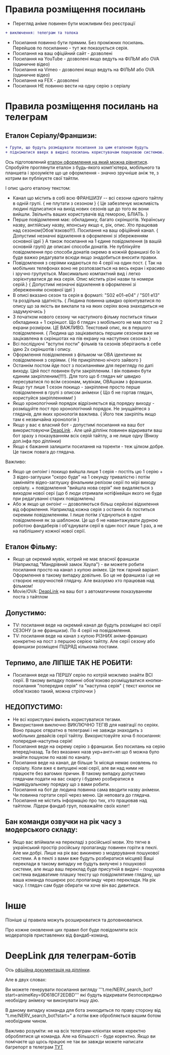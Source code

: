 # Правила розміщення посилань

* Перегляд аніме повинен бути можливим без реєстрації

```diff
+ виключення: телеграм та толока
```
* Посилання повинно бути прямим. Без проміжних посилань. Перейшов по посиланню - тут же показується серія.
* Посилання на ваш офіційний сайт - дозволені
* Посилання на YouTube - дозволені якщо ведуть на ФІЛЬМ або OVA (одиничне відео)
* Посилання на Vimeo - дозволені якщо ведуть на ФІЛЬМ або OVA (одиничне відео)
* Посилання на FEX - дозволені
* Посилання НЕ повинно вести на одну серію з серіалу


# Правила розміщення посилань на телеграм

## Еталон Серіалу/Франшизи:

```diff
+ Групи, що будуть розміщувати посилання за цим еталоном будуть 
+ підніматися вверх в видачі посилань користувачам пошуковою системою.
```
Ось підготовлений [еталон оформлення на який можна рівнятися](https://t.me/c/2186137162/2). 
Спробуйте проглянути еталон з будь-якого комп'ютера, мобільного та планшета і зрозумієте що це оформлення - значно зручніше аніж те, з котрим ви публікуєте свої тайтли.

І опис цього еталону текстом:

* Канал що містить в собі всю ФРАНШИЗУ -- всі сезони одного тайтлу в одній групі. { не плутати з сезоном } { Це забезпечує можливість людині підписатися на вихід нових сезонів ще до того як вони вийшли. Звільніть ваших користувачів від геморою, БЛІАТЬ. }
* Перше повідомлення має: обкладинку, багато скріншотів. Українську назву, англійську назву, японську якщо є, рік, опис. Хто працював над сезоном(Обов'язково!!!). Посилання на ваш офіційний канал. { Допустимі незначні відхилення в оформленні зі збереженням основної ідеї } А також посилання на 1 єдине повідомлення (в вашій основній групі) де описані способи донатів. Не публікуйте повідомлення про способи донатів окремо в кожній франшизі бо їх буде важко редагувати всюди якщо знадобиться вносити правки.
* Повідомлення з серіями кидаються по 4 серії на один пост. { Так на мобільних телефонах воно не розповзається на весь екран і красиво і зручно групується. Максимально компактний вид і легко зорієнтуватися де яка серія. Опис містить різні назви та номери серій.} { Допустимі незначні відхилення в оформленні зі збереженням основної ідеї }
* В описі вказано сезон та серія в форматі: "S02 e01-e04" / "S01 e13" та роздільна здатність. { Людина повинна швидко орієнтуватися по опису що за якість ви виклали та на яких серіях вона знаходиться не задумуючись }
* З початком нового сезону чи наступного фільму поститься тільки обкладинка + 1 скріншот. Що б глядач з мобільного не мав пост на 2 екрани розміром. ЦЕ ВАЖЛИВО. Текстовий опис, як в першого повідомлення. { Людина що зацікавилась першим сезоном вже не зацікавлена в скріншотах на пів екрану на наступних сезонах }
* Всі послідуючі "вступні пости" фільмів та сезонів зберігають в себе ідею 2х скріншотів і опису.
* Оформлення повідомлення з фільмом чи ОВА ідентичне як повідомлення з серіями. { Не прикріплено нічого зайвого }
* Останнім постом йде пост з посиланнями для перегляду по даті виходу. Цей пост повинен бути закріпленим. І він повинен бути єдиним закріпленим(!!!!). Для того що б глядач міг швидко пересуватися по всім сезонам, мувікам, ОВАшкам з франшизи.
* Якщо тут лише 1 сезон покищо - закріплене просто перше повідомлення в групі з описом анімехи { Що б не гортав глядач, користуйся закріпленнями! }
* Якщо хронологічний порядок відрізняється від порядку виходу - розміщуйте пост про хронологічний порядок. Не знущайтеся з глядачів, для яких хронологія важлива. { Його теж закріпіть якщо там є незвичайна хронологія }
* Якщо у вас є власний бот - допустимі посилання на ваш бот використовуючи [DeapLink](https://core.telegram.org/api/links) . Але цей діплінк повинен відкривати ваш бот зразу з показуванням всіх серій тайтлу, а не лише одну (Внизу доп.інфа про діплінки)
* Якщо є бажання залишити посилання на торенти - теж цілком добре. Це також повага до глядача.

Важливо:
* Якщо це онгоінг і покищо вийшла лише 1 серія - постіть цю 1 серію + 3 відео-заглушки "скоро буде" на 1 секунду тривалістю і потім заміняйте відео-заглушку фінальним релізом серії по мірі виходу серіалу. + повідомлення "вийшла нова серія" яке видаляється з виходом нової сері (що б люди отримали нотіфікейшн якого не буде при редагуванні старих повідомлень)
* Або ж якщо це онгоінг -- дозволяються більш серйозні відхилення від оформлення. Наприклад кожна серія з останніх 4х поститься окремим повідомленням. І лише потім з'єднуються в одне повідомлення як за шаблоном. Це що б не навантажувати дурною роботою фандаберів і об'єднувати серії в один пост лише 1 раз, а не на паблішингу кожної нової серії. 

## Еталон Фільму:

* Якщо це окремий мувік, котрий не має власної франшизи (Наприклад "Мандрівний замок Хаула") - ви можете робити посилання просто на канал з купою анімех. Це теж гарний варіант. Оформлення в такому випадку довільне. Бо це не франшиза і це не створює незручностей глядачу. Але вказуємо хто працював над фільмом!
* Movie/OVA: [DeapLink](https://core.telegram.org/api/links) на ваш бот з автоматичним показуванням поста з тайтлом

## Допустимо:
* TV: посилання веде на окремий канал де будуть розміщені всі серії СЕЗОНУ (а не франшизи). По 4 серії на повідомлення.
* TV: посилання веде на канал з купою РІЗНИХ аніме-франшиз конкретно на пост з першою серією тайтлу. Але серії сезону або франшизи розміщені ПІДРЯД кількома постами.


## Терпимо, але ЛІПШЕ ТАК НЕ РОБИТИ:
* Посилання веде на ПЕРШУ серію по котрій можливо знайти ВСІ серії. В такому випадку повинні обов'язково розміщуватися кнопки-посилання "попередня серія" та "наступна серія" { текст кнопок не обов'язково такий, можна стрілочки }


## НЕДОПУСТИМО:
* Не всі користувачі вміють користуватися тегами.
* Використання виключно ВИКЛЮЧНО ТЕГІВ для навігації по серіях. Воно працює отвратно в телеграмі і не завжди знаходить з мобільних девайсів серії тайтлу. Використовуйте хоча б посилання: попередня-наступна серія!
* Посилання веде на окрему серію з франшизи. Без посилань на серію вперед/назад. Та без вказаних назв укр+англ+яп що б можна було знайти пошуком по назві по каналу.
* Посилання веде на канал, де більше 1х місяця немає оновлень по серіалу. Коли вже є випущені нові серії, але ви над ними не працюєте без вагомих причин. В такому випадку допустимо глядачам подати на вас скаргу і будемо розбиратися в індивідуальному порядку що з вами робити.
* Посилання на бот де людина повинна сама вводити назву анімехи. Чи повинна гортати серії через меню. Це неповага до глядача.
* Посилання не містить інформацію про тих, хто працював над тайтлом. Лідери фандаб груп, поважайте своїх колег!

## Бан команди озвучки на рік часу з модерського складу:
* Якщо вас впіймали на перекладі з російської мови. Хто тягне в український простір російську пропаганду повинен горіти в пеклі. Але ми добрі. Лише на рік вас викинемо з модерування пошукової системи. А в пеклі з вами вже будуть розбиратися місцеві) Ваші переклади в такому випадку не будуть вилучені з пошукової системи, але якщо ваш переклад буде присутній в видачі - пошукова система видаватиме плашку тексту що повідомлятиме глядачу, що ваша команда поширює рос.пропаганду через переклади. На рік часу. І глядач сам буде обирати чи хоче він вас дивитися.

# Інше

Пізніше ці правила можуть розширюватися та доповнюватися. 

Про кожне оновлення цих правил бот буде повідомляти всіх модераторів приставлених від фандаб-команд.

# DeepLink для телеграм-ботів

Ось [офіційна документація на діплінки](https://core.telegram.org/api/links).

Але в двух словах: 

Ви можете генерувати посилання вигляду '''t.me/NERV_search_bot?start=animeKey=9D618CF2EDBD''' які будуть відкривати безпосередньо необхідну анімеху чи виконувати іншу дію.

В даному випадку команда для бота зниходиться по праву сторону від "t.me/NERV_search_bot?start=" а потім вже обробляється вашим ботом необхідним чином.

Важливо розуміти: не на всіх телеграм-клієнтах може коректно оброблятися ця команда. Але на більшості - буде коректно. Якщо ви помічаєте що щось працює не так ви завжди можете написати багрепорт в телеграм [ТУТ](https://bugs.telegram.org/)
